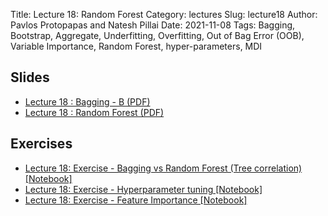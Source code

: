 Title: Lecture 18: Random Forest
Category: lectures
Slug: lecture18
Author: Pavlos Protopapas and Natesh Pillai
Date: 2021-11-08
Tags: Bagging, Bootstrap, Aggregate, Underfitting, Overfitting, Out of Bag Error (OOB), Variable Importance, Random Forest, hyper-parameters, MDI

## Slides
- [Lecture 18 : Bagging - B (PDF)]({attach}presentation/Bagging_partB.pdf)
- [Lecture 18 : Random Forest (PDF)]({attach}presentation/RF.pdf)

## Exercises
- [Lecture 18: Exercise - Bagging vs Random Forest (Tree correlation) [Notebook]]({filename}notebook/tree_correlation.ipynb)
- [Lecture 18: Exercise - Hyperparameter tuning [Notebook]]({filename}notebook/hyper_tuning.ipynb)
- [Lecture 18: Exercise - Feature Importance [Notebook]]({filename}notebook/feature_importance.ipynb)
